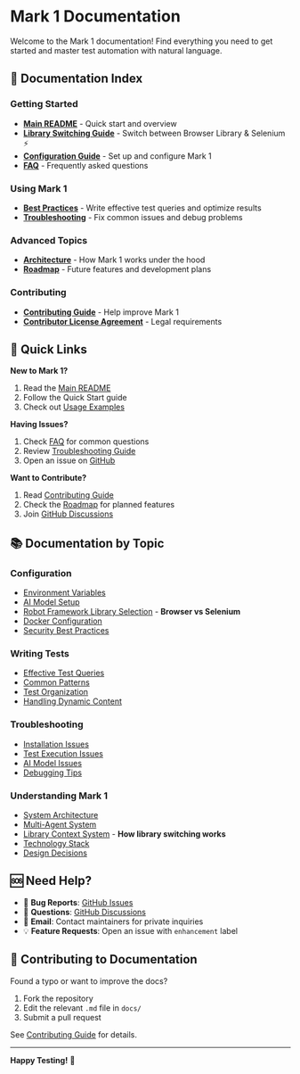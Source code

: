 # Mark 1 Documentation

Welcome to the Mark 1 documentation! Find everything you need to get started and master test automation with natural language.

## 📖 Documentation Index

### Getting Started
- **[Main README](../README.md)** - Quick start and overview
- **[Library Switching Guide](LIBRARY_SWITCHING_GUIDE.md)** - Switch between Browser Library & Selenium ⚡
- **[Configuration Guide](CONFIGURATION.md)** - Set up and configure Mark 1
- **[FAQ](FAQ.md)** - Frequently asked questions

### Using Mark 1
- **[Best Practices](BEST_PRACTICES.md)** - Write effective test queries and optimize results
- **[Troubleshooting](TROUBLESHOOTING.md)** - Fix common issues and debug problems

### Advanced Topics
- **[Architecture](ARCHITECTURE.md)** - How Mark 1 works under the hood
- **[Roadmap](ROADMAP.md)** - Future features and development plans

### Contributing
- **[Contributing Guide](../CONTRIBUTING.md)** - Help improve Mark 1
- **[Contributor License Agreement](../CLA.md)** - Legal requirements

## 🚀 Quick Links

**New to Mark 1?**
1. Read the [Main README](../README.md)
2. Follow the Quick Start guide
3. Check out [Usage Examples](../README.md#-usage-examples)

**Having Issues?**
1. Check [FAQ](FAQ.md) for common questions
2. Review [Troubleshooting Guide](TROUBLESHOOTING.md)
3. Open an issue on [GitHub](https://github.com/monkscode/Natural-Language-to-Robot-Framework/issues)

**Want to Contribute?**
1. Read [Contributing Guide](../CONTRIBUTING.md)
2. Check the [Roadmap](ROADMAP.md) for planned features
3. Join [GitHub Discussions](https://github.com/monkscode/Natural-Language-to-Robot-Framework/discussions)

## 📚 Documentation by Topic

### Configuration
- [Environment Variables](CONFIGURATION.md#environment-variables)
- [AI Model Setup](CONFIGURATION.md#core-settings)
- [Robot Framework Library Selection](CONFIGURATION.md#robot_library) - **Browser vs Selenium**
- [Docker Configuration](CONFIGURATION.md#docker-settings)
- [Security Best Practices](CONFIGURATION.md#security-best-practices)

### Writing Tests
- [Effective Test Queries](BEST_PRACTICES.md#writing-effective-test-queries)
- [Common Patterns](BEST_PRACTICES.md#common-patterns)
- [Test Organization](BEST_PRACTICES.md#test-organization)
- [Handling Dynamic Content](BEST_PRACTICES.md#handle-dynamic-content)

### Troubleshooting
- [Installation Issues](TROUBLESHOOTING.md#installation-issues)
- [Test Execution Issues](TROUBLESHOOTING.md#test-execution-issues)
- [AI Model Issues](TROUBLESHOOTING.md#ai-model-issues)
- [Debugging Tips](TROUBLESHOOTING.md#debugging-tips)

### Understanding Mark 1
- [System Architecture](ARCHITECTURE.md#system-architecture)
- [Multi-Agent System](ARCHITECTURE.md#1-multi-agent-ai-system)
- [Library Context System](ARCHITECTURE.md#library-context-architecture) - **How library switching works**
- [Technology Stack](ARCHITECTURE.md#technology-stack)
- [Design Decisions](ARCHITECTURE.md#key-design-decisions)

## 🆘 Need Help?

- 🐛 **Bug Reports**: [GitHub Issues](https://github.com/monkscode/Natural-Language-to-Robot-Framework/issues)
- 💬 **Questions**: [GitHub Discussions](https://github.com/monkscode/Natural-Language-to-Robot-Framework/discussions)
- 📧 **Email**: Contact maintainers for private inquiries
- 💡 **Feature Requests**: Open an issue with `enhancement` label

## 📝 Contributing to Documentation

Found a typo or want to improve the docs?

1. Fork the repository
2. Edit the relevant `.md` file in `docs/`
3. Submit a pull request

See [Contributing Guide](../CONTRIBUTING.md) for details.

---

**Happy Testing!** 🎉
